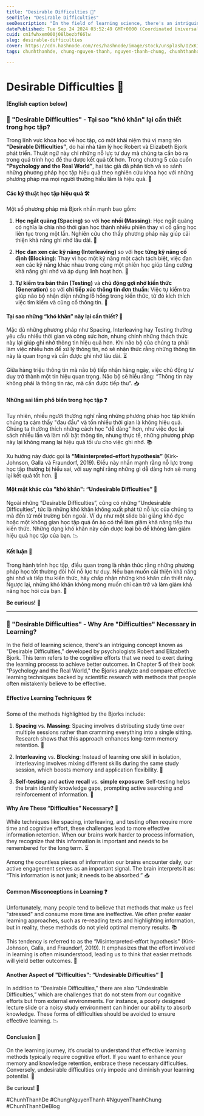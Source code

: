 ```yaml
---
title: "Desirable Difficulties 🧐"
seoTitle: "Desirable Difficulties"
seoDescription: "In the field of learning science, there's an intriguing concept known as "Desirable Difficulties,". 📘"
datePublished: Tue Sep 24 2024 03:52:49 GMT+0000 (Coordinated Universal Time)
cuid: cm1fwhxem000j08lbezbf66lw
slug: desirable-difficulties
cover: https://cdn.hashnode.com/res/hashnode/image/stock/unsplash/IZxK19WTK1A/upload/f95483c91d373c6cc5f3dd3328b42fb7.jpeg
tags: chunhthanhde, chung-nguyen-thanh, nguyen-thanh-chung, chunhthanhde-blog

---
```


# Desirable Difficulties 🧐 

**[English caption below]**
### 🧐 "Desirable Difficulties" - Tại sao "khó khăn" lại cần thiết trong học tập?

Trong lĩnh vực khoa học về học tập, có một khái niệm thú vị mang tên **“Desirable Difficulties”**, do hai nhà tâm lý học Robert và Elizabeth Bjork phát triển. Thuật ngữ này chỉ những nỗ lực tư duy mà chúng ta cần bỏ ra trong quá trình học để thu được kết quả tốt hơn. Trong chương 5 của cuốn **“Psychology and the Real World”**, hai tác giả đã phân tích và so sánh những phương pháp học tập hiệu quả theo nghiên cứu khoa học với những phương pháp mà mọi người thường hiểu lầm là hiệu quả. 📘

#### Các kỹ thuật học tập hiệu quả 🛠️

Một số phương pháp mà Bjork nhấn mạnh bao gồm:

1. **Học ngắt quãng (Spacing)** so với **học nhồi (Massing)**: Học ngắt quãng có nghĩa là chia nhỏ thời gian học thành nhiều phiên thay vì cố gắng học liên tục trong một lần. Nghiên cứu cho thấy phương pháp này giúp cải thiện khả năng ghi nhớ lâu dài. 🧠

2. **Học đan xen các kỹ năng (Interleaving)** so với **học từng kỹ năng cố định (Blocking)**: Thay vì học một kỹ năng một cách tách biệt, việc đan xen các kỹ năng khác nhau trong cùng một phiên học giúp tăng cường khả năng ghi nhớ và áp dụng linh hoạt hơn. 🔄

3. **Tự kiểm tra bản thân (Testing)** và **chủ động gợi nhớ kiến thức (Generation)** so với **chỉ tiếp xúc thông tin đơn thuần**: Việc tự kiểm tra giúp não bộ nhận diện những lỗ hổng trong kiến thức, từ đó kích thích việc tìm kiếm và củng cố thông tin. 📝

#### Tại sao những “khó khăn” này lại cần thiết? 🤔

Mặc dù những phương pháp như Spacing, Interleaving hay Testing thường yêu cầu nhiều thời gian và công sức hơn, nhưng chính những thách thức này lại giúp ghi nhớ thông tin hiệu quả hơn. Khi não bộ của chúng ta phải làm việc nhiều hơn để xử lý thông tin, nó sẽ nhận thức rằng những thông tin này là quan trọng và cần được ghi nhớ lâu dài. ⏳

Giữa hàng triệu thông tin mà não bộ tiếp nhận hàng ngày, việc chủ động tư duy trở thành một tín hiệu quan trọng. Não bộ sẽ hiểu rằng: “Thông tin này không phải là thông tin rác, mà cần được tiếp thu”. 📥

#### Những sai lầm phổ biến trong học tập ❓

Tuy nhiên, nhiều người thường nghĩ rằng những phương pháp học tập khiến chúng ta cảm thấy "đau đầu" và tốn nhiều thời gian là không hiệu quả. Chúng ta thường thích những cách học "dễ dàng" hơn, như việc đọc lại sách nhiều lần và làm nổi bật thông tin, nhưng thực tế, những phương pháp này lại không mang lại hiệu quả tối ưu cho việc ghi nhớ. 📚

Xu hướng này được gọi là **“Misinterpreted-effort hypothesis”** (Kirk-Johnson, Galla và Fraundorf, 2019). Điều này nhấn mạnh rằng nỗ lực trong học tập thường bị hiểu sai, với suy nghĩ rằng những gì dễ dàng hơn sẽ mang lại kết quả tốt hơn. 💭

#### Một mặt khác của "khó khăn": “Undesirable Difficulties” 🚫

Ngoài những “Desirable Difficulties”, cũng có những “Undesirable Difficulties”, tức là những khó khăn không xuất phát từ nỗ lực của chúng ta mà đến từ môi trường bên ngoài. Ví dụ như một slide bài giảng khó đọc hoặc một không gian học tập quá ồn ào có thể làm giảm khả năng tiếp thu kiến thức. Những dạng khó khăn này cần được loại bỏ để không làm giảm hiệu quả học tập của bạn. 📉

#### Kết luận 🏁

Trong hành trình học tập, điều quan trọng là nhận thức rằng những phương pháp học tốt thường đòi hỏi nỗ lực tư duy. Nếu bạn muốn cải thiện khả năng ghi nhớ và tiếp thu kiến thức, hãy chấp nhận những khó khăn cần thiết này. Ngược lại, những khó khăn không mong muốn chỉ cản trở và làm giảm khả năng học hỏi của bạn. 🌱

**Be curious!** 🌟

---

### 🧐 "Desirable Difficulties" - Why Are "Difficulties" Necessary in Learning?

In the field of learning science, there's an intriguing concept known as "Desirable Difficulties," developed by psychologists Robert and Elizabeth Bjork. This term refers to the cognitive efforts that we need to exert during the learning process to achieve better outcomes. In Chapter 5 of their book "Psychology and the Real World," the Bjorks analyze and compare effective learning techniques backed by scientific research with methods that people often mistakenly believe to be effective.

#### Effective Learning Techniques 🛠️

Some of the methods highlighted by the Bjorks include:

1. **Spacing** vs. **Massing**: Spacing involves distributing study time over multiple sessions rather than cramming everything into a single sitting. Research shows that this approach enhances long-term memory retention. 🧠

2. **Interleaving** vs. **Blocking**: Instead of learning one skill in isolation, interleaving involves mixing different skills during the same study session, which boosts memory and application flexibility. 🔄

3. **Self-testing** and **active recall** vs. **simple exposure**: Self-testing helps the brain identify knowledge gaps, prompting active searching and reinforcement of information. 📝

#### Why Are These “Difficulties” Necessary? 🤔

While techniques like spacing, interleaving, and testing often require more time and cognitive effort, these challenges lead to more effective information retention. When our brains work harder to process information, they recognize that this information is important and needs to be remembered for the long term. ⏳

Among the countless pieces of information our brains encounter daily, our active engagement serves as an important signal. The brain interprets it as: “This information is not junk; it needs to be absorbed.” 📥

#### Common Misconceptions in Learning ❓

Unfortunately, many people tend to believe that methods that make us feel "stressed" and consume more time are ineffective. We often prefer easier learning approaches, such as re-reading texts and highlighting information, but in reality, these methods do not yield optimal memory results. 📚

This tendency is referred to as the “Misinterpreted-effort hypothesis” (Kirk-Johnson, Galla, and Fraundorf, 2019). It emphasizes that the effort involved in learning is often misunderstood, leading us to think that easier methods will yield better outcomes. 💭

#### Another Aspect of "Difficulties": “Undesirable Difficulties” 🚫

In addition to "Desirable Difficulties," there are also “Undesirable Difficulties,” which are challenges that do not stem from our cognitive efforts but from external environments. For instance, a poorly designed lecture slide or a noisy study environment can hinder our ability to absorb knowledge. These forms of difficulties should be avoided to ensure effective learning. 📉

#### Conclusion 🏁

On the learning journey, it’s crucial to understand that effective learning methods typically require cognitive effort. If you want to enhance your memory and knowledge retention, embrace these necessary difficulties. Conversely, undesirable difficulties only impede and diminish your learning potential. 🌱

Be curious! 🌟

#ChunhThanhDe #ChungNguyenThanh #NguyenThanhChung #ChunhThanhDeBlog
